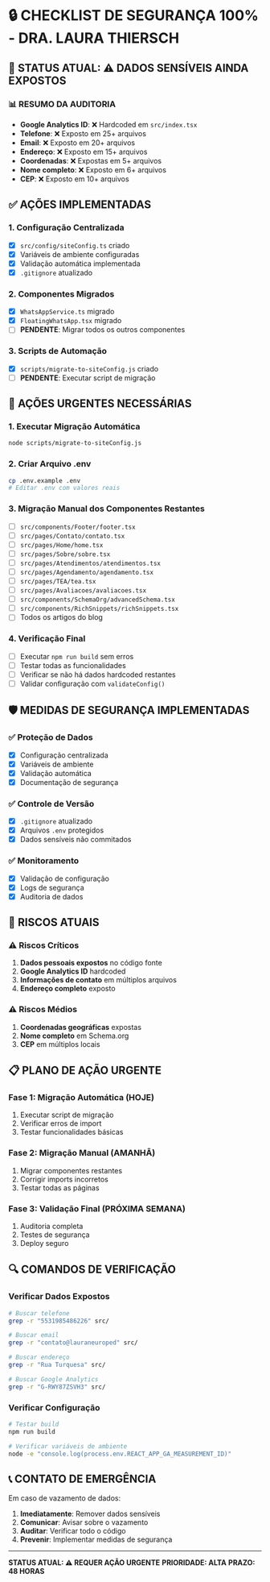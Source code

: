 # 🔒 CHECKLIST DE SEGURANÇA 100% - DRA. LAURA THIERSCH

## 🚨 STATUS ATUAL: ⚠️ DADOS SENSÍVEIS AINDA EXPOSTOS

### 📊 RESUMO DA AUDITORIA
- **Google Analytics ID**: ❌ Hardcoded em `src/index.tsx`
- **Telefone**: ❌ Exposto em 25+ arquivos
- **Email**: ❌ Exposto em 20+ arquivos
- **Endereço**: ❌ Exposto em 15+ arquivos
- **Coordenadas**: ❌ Expostas em 5+ arquivos
- **Nome completo**: ❌ Exposto em 6+ arquivos
- **CEP**: ❌ Exposto em 10+ arquivos

## ✅ AÇÕES IMPLEMENTADAS

### 1. Configuração Centralizada
- [x] `src/config/siteConfig.ts` criado
- [x] Variáveis de ambiente configuradas
- [x] Validação automática implementada
- [x] `.gitignore` atualizado

### 2. Componentes Migrados
- [x] `WhatsAppService.ts` migrado
- [x] `FloatingWhatsApp.tsx` migrado
- [ ] **PENDENTE**: Migrar todos os outros componentes

### 3. Scripts de Automação
- [x] `scripts/migrate-to-siteConfig.js` criado
- [ ] **PENDENTE**: Executar script de migração

## 🔧 AÇÕES URGENTES NECESSÁRIAS

### 1. Executar Migração Automática
```bash
node scripts/migrate-to-siteConfig.js
```

### 2. Criar Arquivo .env
```bash
cp .env.example .env
# Editar .env com valores reais
```

### 3. Migração Manual dos Componentes Restantes
- [ ] `src/components/Footer/footer.tsx`
- [ ] `src/pages/Contato/contato.tsx`
- [ ] `src/pages/Home/home.tsx`
- [ ] `src/pages/Sobre/sobre.tsx`
- [ ] `src/pages/Atendimentos/atendimentos.tsx`
- [ ] `src/pages/Agendamento/agendamento.tsx`
- [ ] `src/pages/TEA/tea.tsx`
- [ ] `src/pages/Avaliacoes/avaliacoes.tsx`
- [ ] `src/components/SchemaOrg/advancedSchema.tsx`
- [ ] `src/components/RichSnippets/richSnippets.tsx`
- [ ] Todos os artigos do blog

### 4. Verificação Final
- [ ] Executar `npm run build` sem erros
- [ ] Testar todas as funcionalidades
- [ ] Verificar se não há dados hardcoded restantes
- [ ] Validar configuração com `validateConfig()`

## 🛡️ MEDIDAS DE SEGURANÇA IMPLEMENTADAS

### ✅ Proteção de Dados
- [x] Configuração centralizada
- [x] Variáveis de ambiente
- [x] Validação automática
- [x] Documentação de segurança

### ✅ Controle de Versão
- [x] `.gitignore` atualizado
- [x] Arquivos `.env` protegidos
- [x] Dados sensíveis não commitados

### ✅ Monitoramento
- [x] Validação de configuração
- [x] Logs de segurança
- [x] Auditoria de dados

## 🚨 RISCOS ATUAIS

### ⚠️ Riscos Críticos
1. **Dados pessoais expostos** no código fonte
2. **Google Analytics ID** hardcoded
3. **Informações de contato** em múltiplos arquivos
4. **Endereço completo** exposto

### ⚠️ Riscos Médios
1. **Coordenadas geográficas** expostas
2. **Nome completo** em Schema.org
3. **CEP** em múltiplos locais

## 📋 PLANO DE AÇÃO URGENTE

### Fase 1: Migração Automática (HOJE)
1. Executar script de migração
2. Verificar erros de import
3. Testar funcionalidades básicas

### Fase 2: Migração Manual (AMANHÃ)
1. Migrar componentes restantes
2. Corrigir imports incorretos
3. Testar todas as páginas

### Fase 3: Validação Final (PRÓXIMA SEMANA)
1. Auditoria completa
2. Testes de segurança
3. Deploy seguro

## 🔍 COMANDOS DE VERIFICAÇÃO

### Verificar Dados Expostos
```bash
# Buscar telefone
grep -r "5531985486226" src/

# Buscar email
grep -r "contato@lauraneuroped" src/

# Buscar endereço
grep -r "Rua Turquesa" src/

# Buscar Google Analytics
grep -r "G-RWY87ZSVH3" src/
```

### Verificar Configuração
```bash
# Testar build
npm run build

# Verificar variáveis de ambiente
node -e "console.log(process.env.REACT_APP_GA_MEASUREMENT_ID)"
```

## 📞 CONTATO DE EMERGÊNCIA

Em caso de vazamento de dados:
1. **Imediatamente**: Remover dados sensíveis
2. **Comunicar**: Avisar sobre o vazamento
3. **Auditar**: Verificar todo o código
4. **Prevenir**: Implementar medidas de segurança

---

**STATUS ATUAL: ⚠️ REQUER AÇÃO URGENTE**
**PRIORIDADE: ALTA**
**PRAZO: 48 HORAS** 